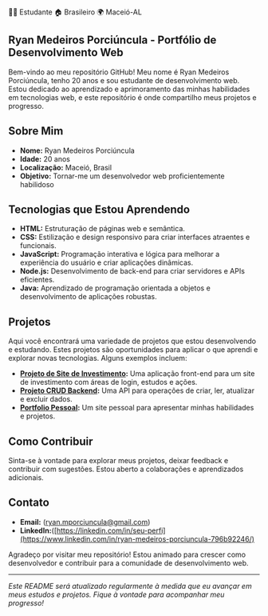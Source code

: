 👨‍💻 Estudante 🏠 Brasileiro 🌍 Maceió-AL

## Ryan Medeiros Porciúncula - Portfólio de Desenvolvimento Web

Bem-vindo ao meu repositório GitHub! Meu nome é Ryan Medeiros Porciúncula, tenho 20 anos e sou estudante de desenvolvimento web. Estou dedicado ao aprendizado e aprimoramento das minhas habilidades em tecnologias web, e este repositório é onde compartilho meus projetos e progresso.

## Sobre Mim

- **Nome:** Ryan Medeiros Porciúncula
- **Idade:** 20 anos
- **Localização:** Maceió, Brasil
- **Objetivo:** Tornar-me um desenvolvedor web proficientemente habilidoso

## Tecnologias que Estou Aprendendo

- **HTML:** Estruturação de páginas web e semântica.
- **CSS:** Estilização e design responsivo para criar interfaces atraentes e funcionais.
- **JavaScript:** Programação interativa e lógica para melhorar a experiência do usuário e criar aplicações dinâmicas.
- **Node.js:** Desenvolvimento de back-end para criar servidores e APIs eficientes.
- **Java:** Aprendizado de programação orientada a objetos e desenvolvimento de aplicações robustas.

## Projetos

Aqui você encontrará uma variedade de projetos que estou desenvolvendo e estudando. Estes projetos são oportunidades para aplicar o que aprendi e explorar novas tecnologias. Alguns exemplos incluem:

- **[Projeto de Site de Investimento](https://github.com/Ryanmedeirosp/Projeto-Integrador):** Uma aplicação front-end para um site de investimento com áreas de login, estudos e ações.
- **[Projeto CRUD Backend](https://github.com/juneonju/Back-End-Projeto-Integrador):** Uma API para operações de criar, ler, atualizar e excluir dados.
- **[Portfolio Pessoal](https://github.com/Ryanmedeirosp/rocketseat):** Um site pessoal para apresentar minhas habilidades e projetos.

## Como Contribuir

Sinta-se à vontade para explorar meus projetos, deixar feedback e contribuir com sugestões. Estou aberto a colaborações e aprendizados adicionais.

## Contato

- **Email:** (ryan.mporciuncula@gmail.com)
- **LinkedIn:**([https://linkedin.com/in/seu-perfi](https://www.linkedin.com/in/ryan-medeiros-porciuncula-796b92246/)


Agradeço por visitar meu repositório! Estou animado para crescer como desenvolvedor e contribuir para a comunidade de desenvolvimento web. 

---

*Este README será atualizado regularmente à medida que eu avançar em meus estudos e projetos. Fique à vontade para acompanhar meu progresso!*





